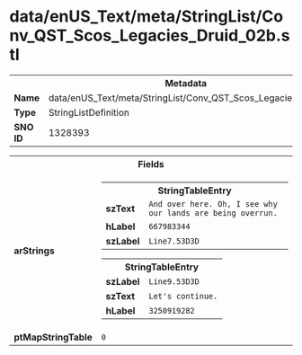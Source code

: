 <h1>data/enUS_Text/meta/StringList/Conv_QST_Scos_Legacies_Druid_02b.stl</h1><table><tr><th colspan="100%">Metadata</th></tr><tr><td><b>Name</b></td><td>data/enUS_Text/meta/StringList/Conv_QST_Scos_Legacies_Druid_02b.stl</td></tr><tr><td><b>Type</b></td><td>StringListDefinition</td></tr><tr><td><b>SNO ID</b></td><td>1328393</td></tr></table>

<table><tr><th colspan="100%">Fields</th></tr><tr><td><b>arStrings</b></td><td><table><tr><th colspan="100%">StringTableEntry</th></tr><tr><td><b>szText</b></td><td><code>And over here. Oh, I see why our lands are being overrun.</code></td></tr><tr><td><b>hLabel</b></td><td><code>667983344</code></td></tr><tr><td><b>szLabel</b></td><td><code>Line7.53D3D</code></td></tr></table>


<table><tr><th colspan="100%">StringTableEntry</th></tr><tr><td><b>szLabel</b></td><td><code>Line9.53D3D</code></td></tr><tr><td><b>szText</b></td><td><code>Let's continue.</code></td></tr><tr><td><b>hLabel</b></td><td><code>3250919282</code></td></tr></table>


</td></tr><tr><td><b>ptMapStringTable</b></td><td><code>0</code></td></tr></table>

